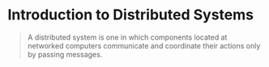 # Introduction to Distributed Systems

>A distributed system is one in which components located at networked computers communicate and coordinate their actions only by passing messages.
